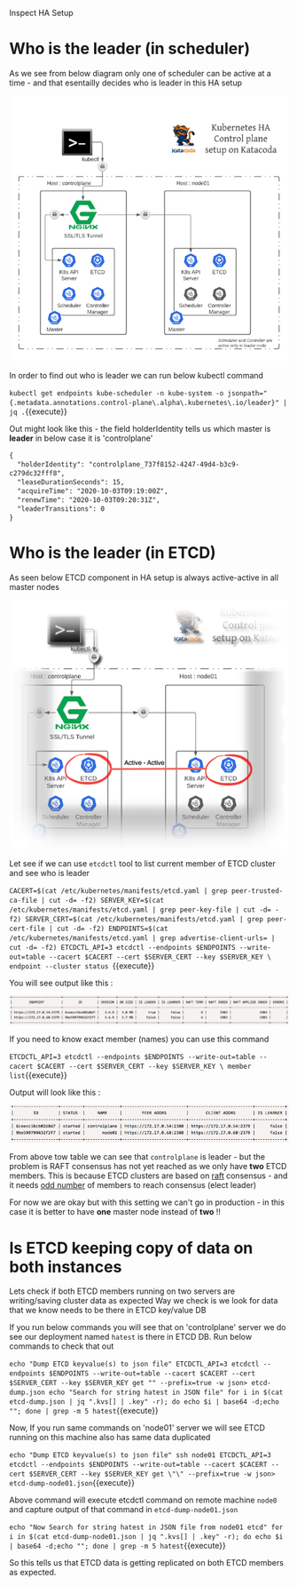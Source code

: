Inspect HA Setup 

# Who is the leader (in scheduler)

As we see from below diagram only one of scheduler can be active at a time - and that esentailly decides 
who is leader in this HA setup 

![HA Setup in Katacoda](./assets/Kubernetes_HA_Control_plane_setup_on_Katacoda.png)


In order to find out who is leader we can run below kubectl command 

`
kubectl get endpoints kube-scheduler -n kube-system -o jsonpath="{.metadata.annotations.control-plane\.alpha\.kubernetes\.io/leader}" | jq .
`{{execute}}

Out might look like this - the field holderIdentity tells us which master is **leader** 
in below case it is 'controlplane'

```
{
  "holderIdentity": "controlplane_737f8152-4247-49d4-b3c9-c279dc32fff8",
  "leaseDurationSeconds": 15,
  "acquireTime": "2020-10-03T09:19:00Z",
  "renewTime": "2020-10-03T09:20:31Z",
  "leaderTransitions": 0
}
```

# Who is the leader (in ETCD)

As seen below ETCD component in HA setup is always active-active in all master nodes  

![](./assets/ETCD-active-active.png) 

Let see if we can use `etcdctl` tool to list current member of ETCD cluster and see who 
is leader 

`CACERT=$(cat /etc/kubernetes/manifests/etcd.yaml | grep peer-trusted-ca-file | cut -d= -f2)
SERVER_KEY=$(cat /etc/kubernetes/manifests/etcd.yaml | grep peer-key-file | cut -d= -f2)
SERVER_CERT=$(cat /etc/kubernetes/manifests/etcd.yaml | grep peer-cert-file | cut -d= -f2)
ENDPOINTS=$(cat /etc/kubernetes/manifests/etcd.yaml | grep advertise-client-urls= | cut -d= -f2)
ETCDCTL_API=3 etcdctl --endpoints $ENDPOINTS --write-out=table --cacert $CACERT --cert $SERVER_CERT --key $SERVER_KEY \
    endpoint --cluster status
`{{execute}}

You will see output like this :

![ETCD Leader](./assets/etcd_leader.png) 

If you need to know exact member (names) you can use this command 

`
ETCDCTL_API=3 etcdctl --endpoints $ENDPOINTS --write-out=table --cacert $CACERT --cert $SERVER_CERT --key $SERVER_KEY \
   member list
`{{execute}}

Output will look like this : 

![ETCD Leader](./assets/etcd_member.png)

From above tow table we can see that `controlplane` is leader - but the problem is RAFT consensus has not yet reached as we only have **two** ETCD members. 
This is because ETCD clusters are based on [raft](http://thesecretlivesofdata.com/raft/) consensus - and it needs [odd number](https://etcd.io/docs/v3.2.17/faq/) of members to reach consensus (elect leader)

For now we are okay but with this setting we can't go in production - in this case it is better to have
**one** master node instead of **two** !!

# Is ETCD keeping copy of data on both instances

Lets check if both ETCD members running on two servers are writing/saving cluster data as expected
Way we check is we look for data that we know needs to be there in ETCD key/value DB

If you run below commands you will see that on 'controlplane' server we do see our deployment named
`hatest` is there in ETCD DB. Run below commands to check that out

`
echo "Dump ETCD keyvalue(s) to json file"
ETCDCTL_API=3 etcdctl --endpoints $ENDPOINTS --write-out=table --cacert $CACERT --cert $SERVER_CERT --key $SERVER_KEY get "" --prefix=true -w json> etcd-dump.json
echo "Search for string hatest in JSON file"
for i in $(cat etcd-dump.json | jq ".kvs[] | .key" -r); do echo $i | base64 -d;echo ""; done | grep -m 5 hatest
`{{execute}}

Now, If you run same commands on 'node01' server we will see ETCD running on this machine also has 
same data duplicated 

`
echo "Dump ETCD keyvalue(s) to json file"
ssh node01 ETCDCTL_API=3 etcdctl --endpoints $ENDPOINTS --write-out=table --cacert $CACERT --cert $SERVER_CERT --key $SERVER_KEY get \"\" --prefix=true -w json> etcd-dump-node01.json
`{{execute}}

Above command will execute etcdctl command on remote machine `node0` and capture output of that command in `etcd-dump-node01.json`

`
echo "Now Search for string hatest in JSON file from node01 etcd"
for i in $(cat etcd-dump-node01.json | jq ".kvs[] | .key" -r); do echo $i | base64 -d;echo ""; done | grep -m 5 hatest
`{{execute}}

So this tells us that ETCD data is getting replicated on both ETCD members as expected.


